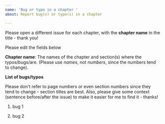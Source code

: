 ```yaml
---
name: 'Bug or typo in a chapter '
about: Report bug(s) or typo(s) in a chapter

---
```


Please open a different issue for each chapter, with the **chapter name** in the title - thank you!

Please edit the fields below

**Chapter name**: The names of the chapter and section(s) where the typos/bugs/are. (Please use _names_, not _numbers_, since the numbers tend to change).

**List of bugs/typos**


Please don't refer to page numbers or even section numbers since they tend to change - section titles are best. Also, please give some context (sentence before/after the issue) to make it easier for me to find it - thanks!

1. bug 1

2. bug 2
